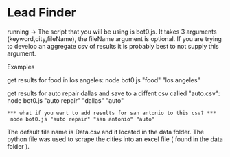 # Lead Finder
running ->
  The script that you will be using is bot0.js.  It takes 3 arguments (keyword,city,fileName), the fileName argument is optional.  If you are trying to develop an aggregate csv of results it is probably best to not supply this argument.  
  
  Examples
  
  get results for food in los angeles:
    node bot0.js "food" "los angeles"
  
  get results for auto repair dallas and save to a diffent csv called "auto.csv":
    node bot0.js "auto repair" "dallas" "auto"
    
    *** what if you want to add results for san antonio to this csv? ***
     node bot0.js "auto repair" "san antonio" "auto"
  
  The default file name is Data.csv and it located in the data folder.
  The python file was used to scrape the cities into an excel file ( found in the data folder ).
    

